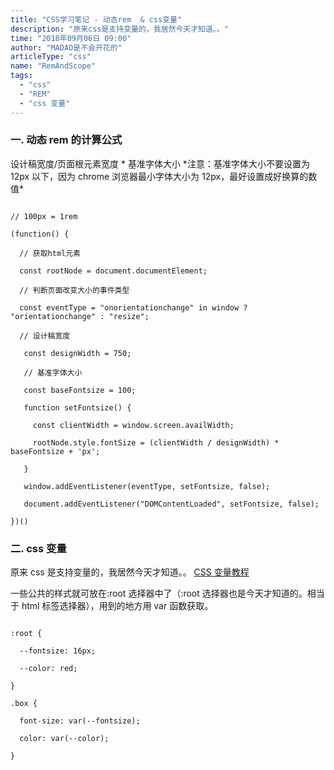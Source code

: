 ```yaml
---
title: "CSS学习笔记 - 动态rem  & css变量"
description: "原来css是支持变量的，我居然今天才知道。。"
time: "2018年09月06日 09:00"
author: "MADAO是不会开花的"
articleType: "css"
name: "RemAndScope"
tags:
  - "css"
  - "REM"
  - "css 变量"
---
```


### 一. 动态 rem 的计算公式

设计稿宽度/页面根元素宽度 * 基准字体大小
*注意：基准字体大小不要设置为 12px 以下，因为 chrome 浏览器最小字体大小为 12px，最好设置成好换算的数值\*

```

// 100px = 1rem

(function() {

  // 获取html元素

  const rootNode = document.documentElement;

  // 判断页面改变大小的事件类型

  const eventType = "onorientationchange" in window ? "orientationchange" : "resize";

  // 设计稿宽度

   const designWidth = 750;

   // 基准字体大小

   const baseFontsize = 100;

   function setFontsize() {

     const clientWidth = window.screen.availWidth;

     rootNode.style.fontSize = (clientWidth / designWidth) * baseFontsize + 'px';

   }

   window.addEventListener(eventType, setFontsize, false);

   document.addEventListener("DOMContentLoaded", setFontsize, false);

})()

```

### 二. css 变量

原来 css 是支持变量的，我居然今天才知道。。
[CSS 变量教程](http://www.ruanyifeng.com/blog/2017/05/css-variables.html)

一些公共的样式就可放在:root 选择器中了（:root 选择器也是今天才知道的。相当于 html 标签选择器），用到的地方用 var 函数获取。

```

:root {

  --fontsize: 16px;

  --color: red;

}

.box {

  font-size: var(--fontsize);

  color: var(--color);

}

```
